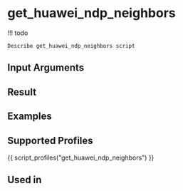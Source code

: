 

# get_huawei_ndp_neighbors

<!-- prettier-ignore -->
!!! todo

    Describe get_huawei_ndp_neighbors script

## Input Arguments

## Result

## Examples

## Supported Profiles

{{ script_profiles("get_huawei_ndp_neighbors") }}

## Used in
